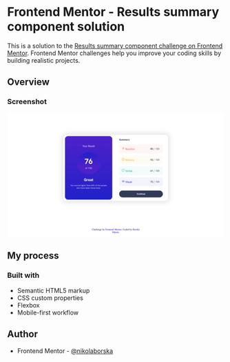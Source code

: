 # Frontend Mentor - Results summary component solution

This is a solution to the [Results summary component challenge on Frontend Mentor](https://www.frontendmentor.io/challenges/results-summary-component-CE_K6s0maV). Frontend Mentor challenges help you improve your coding skills by building realistic projects. 


## Overview

### Screenshot

![](./screenshot.png)

## My process

### Built with

- Semantic HTML5 markup
- CSS custom properties
- Flexbox
- Mobile-first workflow

## Author

- Frontend Mentor - [@nikolaborska](https://www.frontendmentor.io/profile/nikolaborska)

